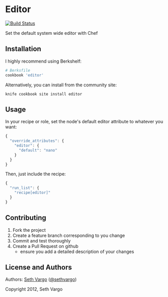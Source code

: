 Editor
======
[![Build Status](https://secure.travis-ci.org/sethvargo-cookbooks/editor.png?branch=master)](https://travis-ci.org/sethvargo-cookbooks/editor)

Set the default system wide editor with Chef

Installation
------------
I highly recommend using Berkshelf:

```ruby
# Berksfile
cookbook 'editor'
```

Alternatively, you can install from the community site:

    knife cookbook site install editor

Usage
-----
In your recipe or role, set the node's default editor attribute to whatever you want:

```javascript
{
  "override_attributes": {
    "editor": {
      "default": "nano"
    }
  }
}
```

Then, just include the recipe:

```javascript
{
  "run_list": {
    "recipe[editor]"
  }
}
```

Contributing
------------
1. Fork the project
2. Create a feature branch corresponding to you change
3. Commit and test thoroughly
4. Create a Pull Request on github
    - ensure you add a detailed description of your changes

License and Authors
-------------------
Authors: [Seth Vargo](https://github.com/sethvargo) ([@sethvargo](https://twitter.com/sethvargo))

Copyright 2012, Seth Vargo
